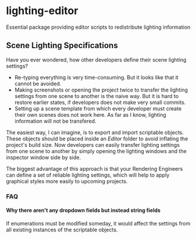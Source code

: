 # lighting-editor
Essential package providing editor scripts to redistribute lighting information

## Scene Lighting Specifications
Have you ever wondered, how other developers define their scene lighting settings?
- Re-typing everything is very time-consuming. But it looks like that it cannot be avoided.
- Making screenshots or opening the project twice to transfer the lighting settings from one scene to another is the naive way. But it is hard to restore earlier states, if developers does not make very small commits.
- Setting up a scene template from which every developer must create their own scenes does not work here. As far as I know, lighting information will not be transfered.

The easiest way, I can imagine, is to export and import scriptable objects. These objects should be placed inside an <i>Editor</i> folder to avoid inflating the project's build size. Now developers can easily transfer lighting settings from one scene to another by simply opening the lighting windows and the inspector window side by side.

The biggest advantage of this approach is that your Rendering Engineers can define a set of reliable lighting settings, which will help to apply graphical styles more easily to upcoming projects. 

### FAQ

#### Why there aren't any dropdown fields but instead string fields
If enumerations must be modified someday, it would affect the settings from all existing instances of the scriptable objects.
